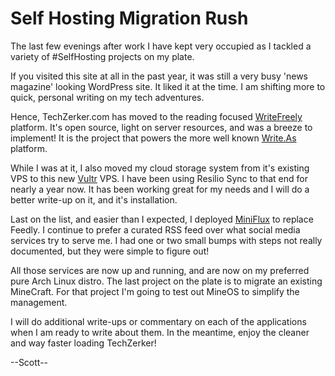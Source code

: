 # Self Hosting Migration Rush


The last few evenings after work I have kept very occupied as I tackled a variety of #SelfHosting projects on my plate. 

If you visited this site at all in the past year, it was still a very busy 'news magazine' looking WordPress site. It liked it at the time. I am shifting more to quick, personal writing on my tech adventures. 

Hence, TechZerker.com has moved to the reading focused [WriteFreely](https://writefreely.org) platform. It's open source, light on server resources, and was a breeze to implement! It is the project that powers the more well known [Write.As](https://write.as) platform.

While I was at it, I also moved my cloud storage system from it's existing VPS to this new [Vultr](https://www.vultr.com/?ref=7975115) VPS. I have been using Resilio Sync to that end for nearly a year now. It has been working great for my needs and I will do a better write-up on it, and it's installation. 

Last on the list, and easier than I expected, I deployed [MiniFlux](https://miniflux.app/) to replace Feedly. I continue to prefer a curated RSS feed over what social media services try to serve me. I had one or two small bumps with steps not really documented, but they were simple to figure out!

All those services are now up and running, and are now on my preferred pure Arch Linux distro. The last project on the plate is to migrate an existing MineCraft. For that project I'm going to test out MineOS to simplify the management.

I will do additional write-ups or commentary on each of the applications when I am ready to write about them. In the meantime, enjoy the cleaner and way faster loading TechZerker!

--Scott--
